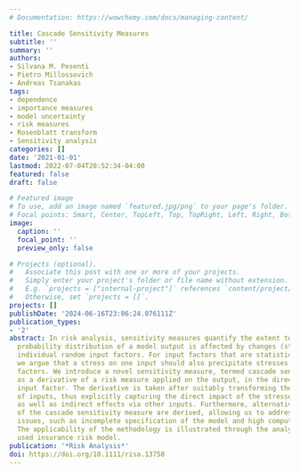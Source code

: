 ```yaml
---
# Documentation: https://wowchemy.com/docs/managing-content/

title: Cascade Sensitivity Measures
subtitle: ''
summary: ''
authors:
- Silvana M. Pesenti
- Pietro Millossovich
- Andreas Tsanakas
tags:
- dependence
- importance measures
- model uncertainty
- risk measures
- Rosenblatt transform
- Sensitivity analysis
categories: []
date: '2021-01-01'
lastmod: 2022-07-04T20:52:34-04:00
featured: false
draft: false

# Featured image
# To use, add an image named `featured.jpg/png` to your page's folder.
# Focal points: Smart, Center, TopLeft, Top, TopRight, Left, Right, BottomLeft, Bottom, BottomRight.
image:
  caption: ''
  focal_point: ''
  preview_only: false

# Projects (optional).
#   Associate this post with one or more of your projects.
#   Simply enter your project's folder or file name without extension.
#   E.g. `projects = ["internal-project"]` references `content/project/deep-learning/index.md`.
#   Otherwise, set `projects = []`.
projects: []
publishDate: '2024-06-16T23:06:24.076111Z'
publication_types:
- '2'
abstract: In risk analysis, sensitivity measures quantify the extent to which the
  probability distribution of a model output is affected by changes (stresses) in
  individual random input factors. For input factors that are statistically dependent,
  we argue that a stress on one input should also precipitate stresses in other input
  factors. We introduce a novel sensitivity measure, termed cascade sensitivity, defined
  as a derivative of a risk measure applied on the output, in the direction of an
  input factor. The derivative is taken after suitably transforming the random vector
  of inputs, thus explicitly capturing the direct impact of the stressed input factor,
  as well as indirect effects via other inputs. Furthermore, alternative representations
  of the cascade sensitivity measure are derived, allowing us to address practical
  issues, such as incomplete specification of the model and high computational costs.
  The applicability of the methodology is illustrated through the analysis of a commercially
  used insurance risk model.
publication: '*Risk Analysis*'
doi: https://doi.org/10.1111/risa.13758
---
```

